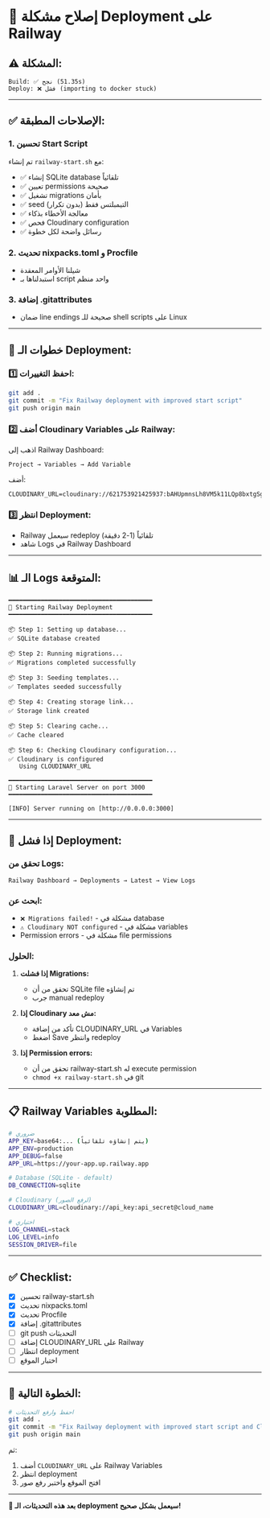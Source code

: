 # 🚀 إصلاح مشكلة Deployment على Railway

## ⚠️ المشكلة:
```
Build: ✅ نجح (51.35s)
Deploy: ❌ فشل (importing to docker stuck)
```

---

## ✅ الإصلاحات المطبقة:

### 1. تحسين Start Script
تم إنشاء `railway-start.sh` مع:
- ✅ إنشاء SQLite database تلقائياً
- ✅ تعيين permissions صحيحة
- ✅ تشغيل migrations بأمان
- ✅ seed التيمبلتس فقط (بدون تكرار)
- ✅ معالجة الأخطاء بذكاء
- ✅ فحص Cloudinary configuration
- ✅ رسائل واضحة لكل خطوة

### 2. تحديث nixpacks.toml و Procfile
- شيلنا الأوامر المعقدة
- استبدلناها بـ script واحد منظم

### 3. إضافة .gitattributes
- ضمان line endings صحيحة للـ shell scripts على Linux

---

## 🚂 خطوات الـ Deployment:

### 1️⃣ احفظ التغييرات:
```bash
git add .
git commit -m "Fix Railway deployment with improved start script"
git push origin main
```

### 2️⃣ أضف Cloudinary Variables على Railway:

اذهب إلى Railway Dashboard:
```
Project → Variables → Add Variable
```

أضف:
```
CLOUDINARY_URL=cloudinary://621753921425937:bAHUpmnsLh8VM5k11LQp8bxtgSg@dzkln2dox
```

### 3️⃣ انتظر Deployment:
- Railway سيعمل redeploy تلقائياً (1-2 دقيقة)
- شاهد Logs في Railway Dashboard

---

## 📊 الـ Logs المتوقعة:

```
━━━━━━━━━━━━━━━━━━━━━━━━━━━━━━━━━━━━━━━━
🚀 Starting Railway Deployment
━━━━━━━━━━━━━━━━━━━━━━━━━━━━━━━━━━━━━━━━

📦 Step 1: Setting up database...
✅ SQLite database created

📦 Step 2: Running migrations...
✅ Migrations completed successfully

📦 Step 3: Seeding templates...
✅ Templates seeded successfully

📦 Step 4: Creating storage link...
✅ Storage link created

📦 Step 5: Clearing cache...
✅ Cache cleared

📦 Step 6: Checking Cloudinary configuration...
✅ Cloudinary is configured
   Using CLOUDINARY_URL

━━━━━━━━━━━━━━━━━━━━━━━━━━━━━━━━━━━━━━━━
🚀 Starting Laravel Server on port 3000
━━━━━━━━━━━━━━━━━━━━━━━━━━━━━━━━━━━━━━━━

[INFO] Server running on [http://0.0.0.0:3000]
```

---

## 🐛 إذا فشل Deployment:

### تحقق من Logs:
```
Railway Dashboard → Deployments → Latest → View Logs
```

### ابحث عن:
- `❌ Migrations failed!` - مشكلة في database
- `⚠️ Cloudinary NOT configured` - مشكلة في variables
- Permission errors - مشكلة في file permissions

### الحلول:
1. **إذا فشلت Migrations:**
   - تحقق من أن SQLite file تم إنشاؤه
   - جرب manual redeploy

2. **إذا Cloudinary مش معد:**
   - تأكد من إضافة CLOUDINARY_URL في Variables
   - اضغط Save وانتظر redeploy

3. **إذا Permission errors:**
   - تحقق من أن railway-start.sh له execute permission
   - `chmod +x railway-start.sh` في git

---

## 📋 Railway Variables المطلوبة:

```bash
# ضروري
APP_KEY=base64:... (يتم إنشاؤه تلقائياً)
APP_ENV=production
APP_DEBUG=false
APP_URL=https://your-app.up.railway.app

# Database (SQLite - default)
DB_CONNECTION=sqlite

# Cloudinary (لرفع الصور)
CLOUDINARY_URL=cloudinary://api_key:api_secret@cloud_name

# اختياري
LOG_CHANNEL=stack
LOG_LEVEL=info
SESSION_DRIVER=file
```

---

## ✅ Checklist:

- [x] تحسين railway-start.sh
- [x] تحديث nixpacks.toml
- [x] تحديث Procfile
- [x] إضافة .gitattributes
- [ ] git push التحديثات
- [ ] إضافة CLOUDINARY_URL على Railway
- [ ] انتظار deployment
- [ ] اختبار الموقع

---

## 🎯 الخطوة التالية:

```bash
# احفظ وارفع التحديثات
git add .
git commit -m "Fix Railway deployment with improved start script and Cloudinary support"
git push origin main
```

ثم:
1. أضف `CLOUDINARY_URL` على Railway Variables
2. انتظر deployment
3. افتح الموقع واختبر رفع صور

---

**🚀 بعد هذه التحديثات، الـ deployment سيعمل بشكل صحيح!**

